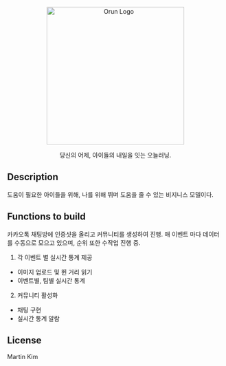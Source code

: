 <p align="center">
  <a href="https://www.oneulrunning.com/home" target="blank"><img src="https://cdn.imweb.me/thumbnail/20210709/60f69ae260ad8.png" width="320" alt="Orun Logo" /></a>
</p>

<p align="center">당신의 어제, 아이들의 내일을 잇는 오늘러닝.</p>

## Description

도움이 필요한 아이들을 위해, 나를 위해 뛰며 도움을 줄 수 있는 비지니스 모델이다.

## Functions to build

카카오톡 채팅방에 인증샷을 올리고 커뮤니티를 생성하여 진행.
매 이벤트 마다 데이터를 수동으로 모으고 있으며, 순위 또한 수작업 진행 중.

1. 각 이벤트 별 실시간 통계 제공

- 이미지 업로드 및 뛴 거리 읽기
- 이벤트별, 팀별 실시간 통계

2. 커뮤니티 활성화

- 채팅 구현
- 실시간 통계 알람

## License

Martin Kim
